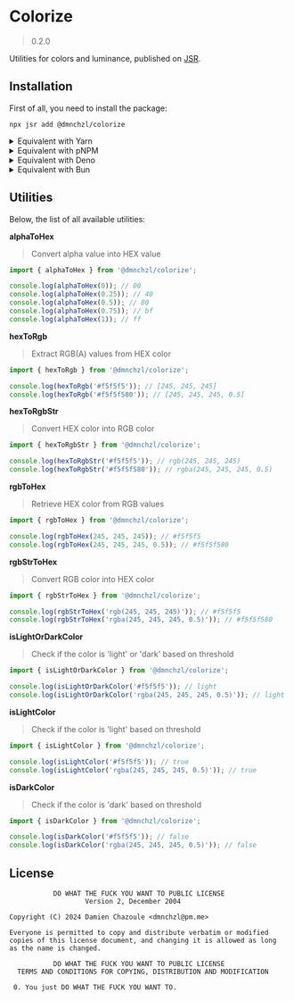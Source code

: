 # Colorize

> 0.2.0

Utilities for colors and luminance, published on [JSR](https://jsr.io).

## Installation

First of all, you need to install the package:

```
npx jsr add @dmnchzl/colorize
```

<details>
  <summary>Equivalent with Yarn</summary>
  
  ```
  yarn dlx jsr add @dmnchzl/colorize
  ```

</details>

<details>
  <summary>Equivalent with pNPM</summary>
  
  ```
  pnpm dlx jsr add @dmnchzl/colorize
  ```

</details>

<details>
  <summary>Equivalent with Deno</summary>
  
  ```
  deno add @dmnchzl/colorize
  ```

</details>

<details>
  <summary>Equivalent with Bun</summary>
  
  ```
  bunx jsr add @dmnchzl/colorize
  ```

</details>

## Utilities

Below, the list of all available utilities:

**alphaToHex**

> Convert alpha value into HEX value

```js
import { alphaToHex } from '@dmnchzl/colorize';

console.log(alphaToHex(0)); // 00
console.log(alphaToHex(0.25)); // 40
console.log(alphaToHex(0.5)); // 80
console.log(alphaToHex(0.75)); // bf
console.log(alphaToHex(1)); // ff
```

**hexToRgb**

> Extract RGB(A) values from HEX color

```js
import { hexToRgb } from '@dmnchzl/colorize';

console.log(hexToRgb('#f5f5f5')); // [245, 245, 245]
console.log(hexToRgb('#f5f5f580')); // [245, 245, 245, 0.5]
```

**hexToRgbStr**

> Convert HEX color into RGB color

```js
import { hexToRgbStr } from '@dmnchzl/colorize';

console.log(hexToRgbStr('#f5f5f5')); // rgb(245, 245, 245)
console.log(hexToRgbStr('#f5f5f580')); // rgba(245, 245, 245, 0.5)
```

**rgbToHex**

> Retrieve HEX color from RGB values

```js
import { rgbToHex } from '@dmnchzl/colorize';

console.log(rgbToHex(245, 245, 245)); // #f5f5f5
console.log(rgbToHex(245, 245, 245, 0.5)); // #f5f5f580
```

**rgbStrToHex**

> Convert RGB color into HEX color

```js
import { rgbStrToHex } from '@dmnchzl/colorize';

console.log(rgbStrToHex('rgb(245, 245, 245)')); // #f5f5f5
console.log(rgbStrToHex('rgba(245, 245, 245, 0.5)')); // #f5f5f580
```

**isLightOrDarkColor**

> Check if the color is 'light' or 'dark' based on threshold

```js
import { isLightOrDarkColor } from '@dmnchzl/colorize';

console.log(isLightOrDarkColor('#f5f5f5')); // light
console.log(isLightOrDarkColor('rgba(245, 245, 245, 0.5)')); // light
```

**isLightColor**

> Check if the color is 'light' based on threshold

```js
import { isLightColor } from '@dmnchzl/colorize';

console.log(isLightColor('#f5f5f5')); // true
console.log(isLightColor('rgba(245, 245, 245, 0.5)')); // true
```

**isDarkColor**

> Check if the color is 'dark' based on threshold

```js
import { isDarkColor } from '@dmnchzl/colorize';

console.log(isDarkColor('#f5f5f5')); // false
console.log(isDarkColor('rgba(245, 245, 245, 0.5)')); // false
```

## License

```
           DO WHAT THE FUCK YOU WANT TO PUBLIC LICENSE
                   Version 2, December 2004

Copyright (C) 2024 Damien Chazoule <dmnchzl@pm.me>

Everyone is permitted to copy and distribute verbatim or modified
copies of this license document, and changing it is allowed as long
as the name is changed.

           DO WHAT THE FUCK YOU WANT TO PUBLIC LICENSE
  TERMS AND CONDITIONS FOR COPYING, DISTRIBUTION AND MODIFICATION

 0. You just DO WHAT THE FUCK YOU WANT TO.
```
